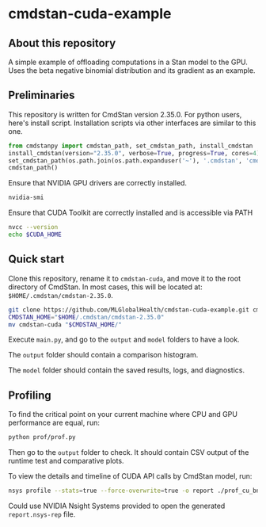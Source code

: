
# cmdstan-cuda-example


## About this repository

A simple example of offloading computations in a Stan model to the GPU. Uses the beta negative binomial distribution and its gradient as an example.


## Preliminaries

This repository is written for CmdStan version 2.35.0. For python users, here's install script. Installation scripts via other interfaces are similar to this one.

```python
from cmdstanpy import cmdstan_path, set_cmdstan_path, install_cmdstan
install_cmdstan(version="2.35.0", verbose=True, progress=True, cores=4)
set_cmdstan_path(os.path.join(os.path.expanduser('~'), '.cmdstan', 'cmdstan-2.35.0'))
cmdstan_path()
```

Ensure that NVIDIA GPU drivers are correctly installed.

```sh
nvidia-smi
```

Ensure that CUDA Toolkit are correctly installed and is accessible via PATH

```sh
nvcc --version
echo $CUDA_HOME
```


## Quick start

Clone this repository, rename it to `cmdstan-cuda`, and move it to the root directory of CmdStan.
In most cases, this will be located at: `$HOME/.cmdstan/cmdstan-2.35.0`.

```sh
git clone https://github.com/MLGlobalHealth/cmdstan-cuda-example.git cmdstan-cuda
CMDSTAN_HOME="$HOME/.cmdstan/cmdstan-2.35.0"
mv cmdstan-cuda "$CMDSTAN_HOME/"
```

Execute `main.py`, and go to the `output` and `model` folders to have a look.

The `output` folder should contain a comparison histogram.

The `model` folder should contain the saved results, logs, and diagnostics.

## Profiling

To find the critical point on your current machine where CPU and GPU performance are equal, run:

```sh
python prof/prof.py
```

Then go to the `output` folder to check. It should contain CSV output of the runtime test and comparative plots.

To view the details and timeline of CUDA API calls by CmdStan model, run:

```sh
nsys profile --stats=true --force-overwrite=true -o report ./prof_cu_bnb.sh
```

Could use NVIDIA Nsight Systems provided to open the generated `report.nsys-rep` file.






